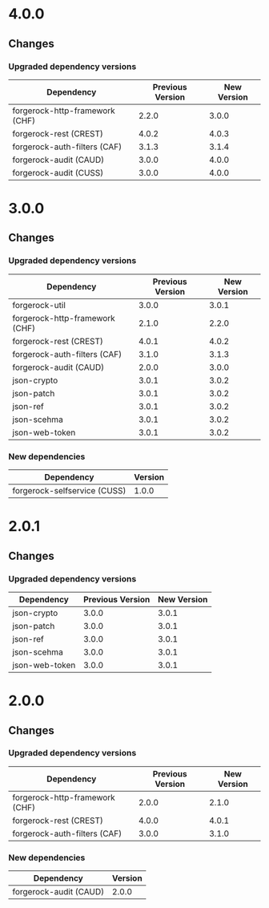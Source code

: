 # 4.0.0

## Changes

### Upgraded dependency versions
| Dependency | Previous Version | New Version |
| ---------- | ---------------- | ----------- |
| forgerock-http-framework (CHF) | 2.2.0 | 3.0.0 |
| forgerock-rest (CREST) | 4.0.2 | 4.0.3 |
| forgerock-auth-filters (CAF) | 3.1.3 | 3.1.4 |
| forgerock-audit (CAUD) | 3.0.0 | 4.0.0 |
| forgerock-audit (CUSS) | 3.0.0 | 4.0.0 |


# 3.0.0

## Changes

### Upgraded dependency versions
| Dependency | Previous Version | New Version |
| ---------- | ---------------- | ----------- |
| forgerock-util | 3.0.0 | 3.0.1 |
| forgerock-http-framework (CHF) | 2.1.0 | 2.2.0 |
| forgerock-rest (CREST) | 4.0.1 | 4.0.2 |
| forgerock-auth-filters (CAF) | 3.1.0 | 3.1.3 |
| forgerock-audit (CAUD) | 2.0.0 | 3.0.0 |
| json-crypto | 3.0.1 | 3.0.2 |
| json-patch | 3.0.1 | 3.0.2 |
| json-ref | 3.0.1 | 3.0.2 |
| json-scehma | 3.0.1 | 3.0.2 |
| json-web-token | 3.0.1 | 3.0.2 |

### New dependencies
| Dependency | Version |
| ---------- | ------- |
| forgerock-selfservice (CUSS) | 1.0.0 |


# 2.0.1

## Changes

### Upgraded dependency versions
| Dependency | Previous Version | New Version |
| ---------- | ---------------- | ----------- |
| json-crypto | 3.0.0 | 3.0.1 |
| json-patch | 3.0.0 | 3.0.1 |
| json-ref | 3.0.0 | 3.0.1 |
| json-scehma | 3.0.0 | 3.0.1 |
| json-web-token | 3.0.0 | 3.0.1 |


# 2.0.0

## Changes

### Upgraded dependency versions
| Dependency | Previous Version | New Version |
| ---------- | ---------------- | ----------- |
| forgerock-http-framework (CHF) | 2.0.0 | 2.1.0 |
| forgerock-rest (CREST) | 4.0.0 | 4.0.1 |
| forgerock-auth-filters (CAF) | 3.0.0 | 3.1.0 |

### New dependencies
| Dependency | Version |
| ---------- | ------- |
| forgerock-audit (CAUD) | 2.0.0 |


